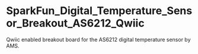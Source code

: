 # SparkFun_Digital_Temperature_Sensor_Breakout_AS6212_Qwiic
Qwiic enabled breakout board for the AS6212 digital temperature sensor by AMS.
